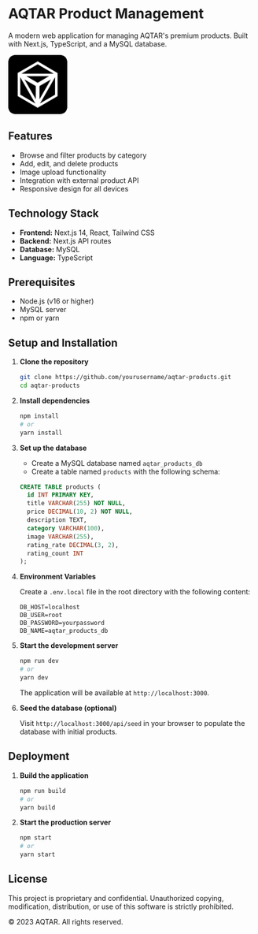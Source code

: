 # AQTAR Product Management

A modern web application for managing AQTAR's premium products. Built with Next.js, TypeScript, and a MySQL database.

![AQTAR Products](public/images/logo.png)

## Features

- Browse and filter products by category
- Add, edit, and delete products
- Image upload functionality
- Integration with external product API
- Responsive design for all devices

## Technology Stack

- **Frontend:** Next.js 14, React, Tailwind CSS
- **Backend:** Next.js API routes
- **Database:** MySQL
- **Language:** TypeScript

## Prerequisites

- Node.js (v16 or higher)
- MySQL server
- npm or yarn

## Setup and Installation

1. **Clone the repository**

   ```bash
   git clone https://github.com/yourusername/aqtar-products.git
   cd aqtar-products
   ```

2. **Install dependencies**

   ```bash
   npm install
   # or
   yarn install
   ```

3. **Set up the database**

   - Create a MySQL database named `aqtar_products_db`
   - Create a table named `products` with the following schema:

   ```sql
   CREATE TABLE products (
     id INT PRIMARY KEY,
     title VARCHAR(255) NOT NULL,
     price DECIMAL(10, 2) NOT NULL,
     description TEXT,
     category VARCHAR(100),
     image VARCHAR(255),
     rating_rate DECIMAL(3, 2),
     rating_count INT
   );
   ```

4. **Environment Variables**

   Create a `.env.local` file in the root directory with the following content:

   ```
   DB_HOST=localhost
   DB_USER=root
   DB_PASSWORD=yourpassword
   DB_NAME=aqtar_products_db
   ```

5. **Start the development server**

   ```bash
   npm run dev
   # or
   yarn dev
   ```

   The application will be available at `http://localhost:3000`.

6. **Seed the database (optional)**

   Visit `http://localhost:3000/api/seed` in your browser to populate the database with initial products.

## Deployment

1. **Build the application**

   ```bash
   npm run build
   # or
   yarn build
   ```

2. **Start the production server**

   ```bash
   npm start
   # or
   yarn start
   ```

## License

This project is proprietary and confidential. Unauthorized copying, modification, distribution, or use of this software is strictly prohibited.

© 2023 AQTAR. All rights reserved.

